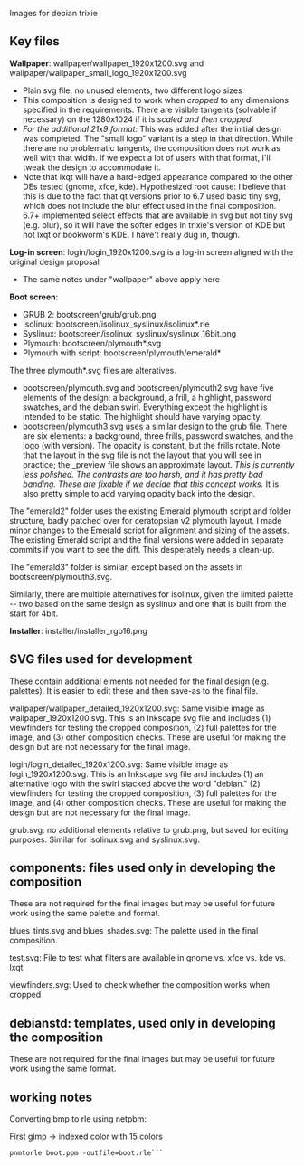 Images for debian trixie

## Key files

**Wallpaper**: wallpaper/wallpaper_1920x1200.svg and wallpaper/wallpaper_small_logo_1920x1200.svg
* Plain svg file, no unused elements, two different logo sizes
* This composition is designed to work when *cropped* to any dimensions specified in the requirements. There are visible tangents (solvable if necessary) on the 1280x1024 if it is *scaled and then cropped*.
* *For the additional 21x9 format:* This was added after the initial design was completed. The "small logo" variant is a step in that direction. While there are no problematic tangents, the composition does not work as well with that width. If we expect a lot of users with that format, I'll tweak the design to accommodate it. 
* Note that lxqt will have a hard-edged appearance compared to the other DEs tested (gnome, xfce, kde). Hypothesized root cause: I believe that this is due to the fact that qt versions prior to 6.7 used basic tiny svg, which does not include the blur effect used in the final composition. 6.7+ implemented select effects that are available in svg but not tiny svg (e.g. blur), so it will have the softer edges in trixie's version of KDE but not lxqt or bookworm's KDE. I have't really dug in, though.


**Log-in screen**: login/login_1920x1200.svg is a log-in screen aligned with the original design proposal
* The same notes under "wallpaper" above apply here


**Boot screen**:
* GRUB 2: bootscreen/grub/grub.png
* Isolinux: bootscreen/isolinux_syslinux/isolinux*.rle
* Syslinux: bootscreen/isolinux_syslinux/syslinux_16bit.png
* Plymouth: bootscreen/plymouth*.svg
* Plymouth with script: bootscreen/plymouth/emerald*

The three plymouth*.svg files are alteratives. 
* bootscreen/plymouth.svg and bootscreen/plymouth2.svg have five elements of the design: a background, a frill, a highlight, password swatches, and the debian swirl. Everything except the highlight is intended to be static. The highlight should have varying opacity.
* bootscreen/plymouth3.svg uses a similar design to the grub file. There are six elements: a background, three frills, password swatches, and the logo (with version). The opacity is constant, but the frills rotate. Note that the layout in the svg file is not the layout that you will see in practice; the _preview file shows an approximate layout. *This is currently less polished. The contrasts are too harsh, and it has pretty bad banding. These are fixable if we decide that this concept works.* It is also pretty simple to add varying opacity back into the design.

The "emerald2" folder uses the existing Emerald plymouth script and folder structure, badly patched over for ceratopsian v2 plymouth layout. I made minor changes to the Emerald script for alignment and sizing of the assets. The existing Emerald script and the final versions were added in separate commits if you want to see the diff. This desperately needs a clean-up.

The "emerald3" folder is similar, except based on the assets in bootscreen/plymouth3.svg.

Similarly, there are multiple alternatives for isolinux, given the limited palette -- two based on the same design as syslinux and one that is built from the start for 4bit.

**Installer**: installer/installer_rgb16.png


## SVG files used for development

These contain additional elments not needed for the final design (e.g. palettes). It is easier to edit these and then save-as to the final file.

wallpaper/wallpaper_detailed_1920x1200.svg: Same visible image as wallpaper_1920x1200.svg. This is an Inkscape svg file and includes (1) viewfinders for testing the cropped composition, (2) full palettes for the image, and (3) other composition checks. These are useful for making the design but are not necessary for the final image.

login/login_detailed_1920x1200.svg: Same visible image as login_1920x1200.svg. This is an Inkscape svg file and includes (1) an alternative logo with the swirl stacked above the word "debian." (2) viewfinders for testing the cropped composition, (3) full palettes for the image, and (4) other composition checks. These are useful for making the design but are not necessary for the final image.

grub.svg: no additional elements relative to grub.png, but saved for editing purposes. Similar for isolinux.svg and syslinux.svg.


## components: files used only in developing the composition

These are not required for the final images but may be useful for future work using the same palette and format.

blues_tints.svg and blues_shades.svg: The palette used in the final composition.

test.svg: File to test what filters are available in gnome vs. xfce vs. kde vs. lxqt

viewfinders.svg: Used to check whether the composition works when cropped

## debianstd: templates, used only in developing the composition

These are not required for the final images but may be useful for future work using the same format.


## working notes

Converting bmp to rle using netpbm: 

First gimp -> indexed color with 15 colors

```bmptoppm isolinux.bmp > boot.ppm
pnmtorle boot.ppm -outfile=boot.rle```
